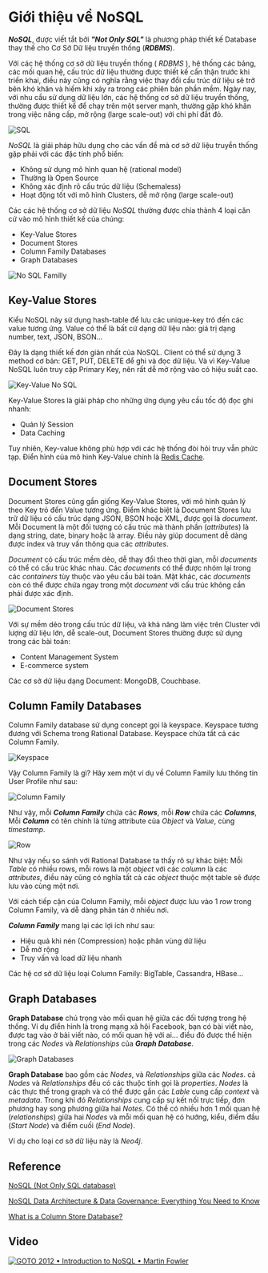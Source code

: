 
# Giới thiệu về NoSQL

**_NoSQL_**, được viết tắt bởi **_"Not Only SQL"_** là phương pháp thiết kế Database thay thế cho Cơ Sở Dữ liệu truyền thống (**_RDBMS_**). 

Với các hệ thống cơ sở dữ liệu truyền thống ( _RDBMS_ ), hệ thống các bảng, các mối quan hệ, cấu trúc dữ liệu thường được thiết kế cẩn thận trước khi triển khai, điều này cũng có nghĩa rằng việc thay đổi cấu trúc dữ liệu sẽ trở bên khó khăn và hiếm khi xảy ra trong các phiên bản phần mềm. 
Ngày nay, với nhu cầu sử dụng dữ liệu lớn, các hệ thống cơ sở dữ liệu truyền thống, thường được thiết kế để chạy trên một server mạnh, thường gặp khó khăn trong việc nâng cấp, mở rộng (large scale-out) với chi phí đắt đỏ. 

![SQL](./imgs/sql.png "Hard to scale-out with SQL")

_NoSQL_ là giải pháp hữu dụng cho các vấn đề mà cơ sở dữ liệu truyền thống gặp phải với các đặc tính phổ biến:

- Không sử dụng mô hình quan hệ (rational model)
- Thường là Open Source
- Không xác định rõ cấu trúc dữ liệu (Schemaless)
- Hoạt động tốt với mô hình Clusters, dễ mở rộng (large scale-out)

Các các hệ thống cơ sở dữ liệu _NoSQL_ thường được chia thành 4 loại căn cứ vào mô hình thiết kế của chúng:

- Key-Value Stores
- Document Stores
- Column Family Databases
- Graph Databases

![No SQL Familly](https://cdn.ttgtmedia.com/rms/onlineImages/data_management-nosql.png "No SQL Familly")

## Key-Value Stores

Kiểu NoSQL này sử dụng hash-table để lưu các unique-key trỏ đến các value tương ứng. Value có thể là bất cứ dạng dữ liệu nào: giá trị dạng number, text, JSON, BSON... 

Đây là dạng thiết kế đơn giản nhất của NoSQL. Client có thể sử dụng 3 method cơ bản: GET, PUT, DELETE để ghi và đọc dữ liệu. Và vì Key-Value NoSQL luôn truy cập Primary Key, nên rất dễ mở rộng vào có hiệu suất cao.

![Key-Value No SQL](https://d3an9kf42ylj3p.cloudfront.net/uploads/2018/02/021518-pic1.png?x38402 "Key-Value No SQL")

Key-Value Stores là giải pháp cho những ứng dụng yêu cầu tốc độ đọc ghi nhanh:
- Quản lý Session
- Data Caching 

Tuy nhiên, Key-value không phù hợp với các hệ thống đòi hỏi truy vẫn phức tạp. Điển hình của mô hình Key-Value chính là [Redis Cache](https://redis.io/ "Redis").

## Document Stores

Document Stores cũng gần giống Key-Value Stores, với mô hình quản lý theo Key trỏ đến Value tương ứng. Điểm khác biệt là Document Stores lưu trữ dữ liệu có cấu trúc dạng JSON, BSON hoặc XML, được gọi là *document*. Mỗi Document  là một đối tượng có cấu trúc mà thành phần (_attributes_) là dạng string, date, binary hoặc là array. Điều này giúp document dễ dàng được index và truy vấn thông qua các _attributes_.

_Document_ có cấu trúc mềm dẻo, dễ thay đổi theo thời gian, mỗi _documents_ có thể có cấu trúc khác nhau. Các _documents_ có thể được nhóm lại trong các _containers_ tùy thuộc vào yêu cầu bài toán. Mặt khác, các _documents_ còn có thể được chứa ngay trong một _document_ với cấu trúc không cần phải được xác định.

![Document Stores](./imgs/documents.png)

Với sự mềm dẻo trong cấu trúc dữ liệu, và khả năng làm việc trên Cluster với lượng dữ liệu lớn, dễ scale-out, Document Stores thường được sử dụng trong các bài toán:

- Content Management System 
- E-commerce system 

Các cơ sở dữ liệu dạng Document: MongoDB, Couchbase.

## Column Family Databases

Column Family database sử dụng concept gọi là keyspace. Keyspace tương đương với Schema trong Rational Database. Keyspace chứa tất cả các Column Family. 

![Keyspace](./imgs/keyspace.png)

Vậy Column Family là gì? Hãy xem một ví dụ về Column Family lưu thông tin User Profile như sau:

![Column Family](./imgs/column_family.png)

Như vậy, mỗi _**Column Family**_ chứa các _**Rows**_, mỗi _**Row**_ chứa các _**Columns**_, Mỗi _**Column**_ có tên chính là từng attribute của _Object_ và _Value_, cùng _timestamp_.

![Row](./imgs/row.png)

Như vậy nếu so sánh với Rational Database ta thấy rõ sự khác biệt: Mỗi _Table_ có nhiều rows, mỗi rows là một _object_ với các _column_ là các _attributes_, điều này cũng có nghĩa tất cả các _object_ thuộc một table sẽ được lưu vào cùng một nơi.

Với cách tiếp cận của Column Family, mỗi _object_ được lưu vào 1 _row_ trong Column Family, và dễ dàng phân tán ở nhiều nơi. 

_**Column Family**_ mang lại các lợi ích như sau:
- Hiệu quả khi nén (Compression) hoặc phân vùng dữ liệu
- Dễ mở rộng
- Truy vấn và load dữ liệu nhanh

Các hệ cơ sở dữ liệu loại Column Family: BigTable, Cassandra, HBase...


## Graph Databases

**Graph Database** chú trọng vào mối quan hệ giữa các đối tượng trong hệ thống. Ví dụ điển hình là trong mạng xã hội Facebook, bạn có bài viết nào, được tag vào ở bài viết nào, có mối quan hệ với ai... điều đó được thể hiện trong các _Nodes_ và _Relationships_ của _**Graph Database**_.

![Graph Databases](./imgs/graphs.png)

**Graph Database** bao gồm các _Nodes_, và _Relationships_ giữa các _Nodes_. cả  _Nodes_ và _Relationships_ đều có các thuộc tính gọi là _properties_. _Nodes_ là các thực thể trong graph và có thể được gắn các _Lable_ cung cấp _context_ và _metadata_. Trong khi đó _Relationships_ cung cấp sự kết nối trực tiếp, đơn phương hay song phương giữa hai _Notes_. Có thể có nhiều hơn 1 mối quan hệ (_relationships_) giữa hai _Nodes_ và mỗi mối quan hệ có hướng, kiểu, điểm đầu (_Start Node_) và điểm cuối (_End Node_). 

Ví dụ cho loại cơ sở dữ liệu này là _Neo4j_.

## Reference 

[NoSQL (Not Only SQL database)](https://searchdatamanagement.techtarget.com/definition/NoSQL-Not-Only-SQL "NoSQL (Not Only SQL database)")

[NoSQL Data Architecture & Data Governance: Everything You Need to Know](http://www.dataversity.net/nosql-data-architecture-data-governance-everything-need-know/ "NoSQL Data Architecture & Data Governance: Everything You Need to Know")

[What is a Column Store Database?](https://database.guide/what-is-a-column-store-database/)

## Video

[![GOTO 2012 • Introduction to NoSQL • Martin Fowler](https://img.youtube.com/vi/qI_g07C_Q5I/0.jpg) ](https://www.youtube.com/watch?v=qI_g07C_Q5I "GOTO 2012 • Introduction to NoSQL • Martin Fowler")
